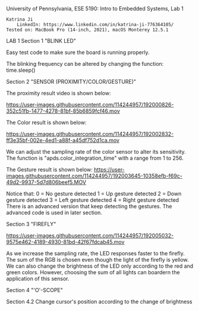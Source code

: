 University of Pennsylvania, ESE 5190: Intro to Embedded Systems, Lab 1

    Katrina Ji
        LinkedIn: https://www.linkedin.com/in/katrina-ji-776364105/
    Tested on: MacBook Pro (14-inch, 2021), macOS Monterey 12.5.1

LAB 1
Section 1 "BLINK LED"

Easy test code to make sure the board is running properly.

The blinking frequency can be altered by changing the function:
    time.sleep()

Section 2 "SENSOR (PROXIMITY/COLOR/GESTURE)"

The proximity result video is shown below:

https://user-images.githubusercontent.com/114244957/192000826-352c51fb-1477-4278-81bf-85b6859fcf46.mov

The Color result is shown below:

https://user-images.githubusercontent.com/114244957/192002832-ff3e35bf-002e-4ed1-a88f-a45df752d1ca.mov

We can adjust the sampling rate of the color sensor to alter its sensitivity.
The function is "apds.color_integration_time" with a range from 1 to 256.

The Gesture result is shown below:
https://user-images.githubusercontent.com/114244957/192003645-10358efb-f69c-49d2-9937-5d7d806beef5.MOV

Notice that:
    0 = No gesture detected
    1 = Up gesture detected
    2 = Down gesture detected
    3 = Left gesture detected
    4 = Right gesture detected
 There is an advanced version that keep detecting the gestures. The advanced code is used in later section.

Section 3 "FIREFLY"

https://user-images.githubusercontent.com/114244957/192005032-9575e462-4189-4930-81bd-42f67fdcab45.mov

As we increase the sampling rate, the LED responses faster to the firefly.
The sum of the RGB is chosen even though the light of the firefly is yellow. We can also change the brightness of the LED only according to the red and green colors. However, choosing the sum of all lights can boardern the application of this sensor.

Section 4 "'O'-SCOPE"

Section 4.2 Change cursor's position according to the change of brightness







